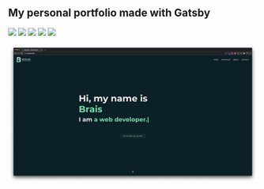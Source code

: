 ## My personal portfolio made with Gatsby


![](https://img.shields.io/netlify/8e8c1326-c6a2-4e67-86ad-bcb6f68b3e4c?label=Netlify&logo=Netlify&style=flat-square)
![](https://img.shields.io/github/repo-size/BraisC/braiscao.dev?logo=github&style=flat-square)
![](https://img.shields.io/website?label=Status&logo=website&style=flat-square&up_message=Online&url=https%3A%2F%2Fbraiscao.dev)
![](https://img.shields.io/badge/Powered%20by-Gatsby-%23b17acc)
![](https://img.shields.io/badge/Powered%20by-Gatsby-%23b17acc?logo=gatsby&style=flat-square&logoColor=%23b17acc)

[![Thumbnail](https://github.com/BraisC/braiscao.dev/blob/master/thumbnail.png?raw=true)](https://braiscao.dev)

